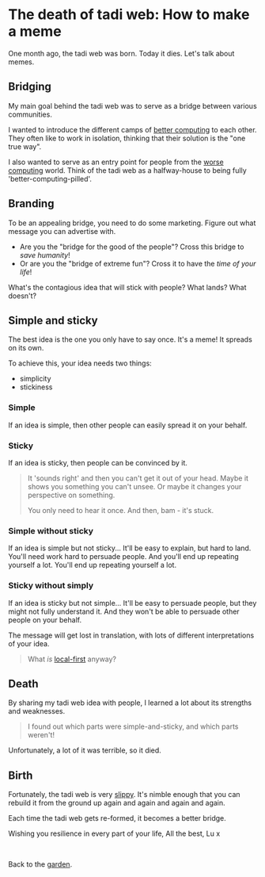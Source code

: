 # The death of tadi web: How to make a meme

One month ago, the tadi web was born. Today it dies. Let's talk about memes.

## Bridging

My main goal behind the tadi web was to serve as a bridge between various communities.

I wanted to introduce the different camps of [better computing](/wikiblogarden/better-computing) to each other. They often like to work in isolation, thinking that their solution is the "one true way".

I also wanted to serve as an entry point for people from the [worse computing](/wikiblogarden/better-computing/worse-computing) world. Think of the tadi web as a halfway-house to being fully 'better-computing-pilled'.

## Branding

To be an appealing bridge, you need to do some marketing. Figure out what message you can advertise with.

- Are you the "bridge for the good of the people"? Cross this bridge to *save humanity*!
- Or are you the "bridge of extreme fun"? Cross it to have the *time of your life*!

What's the contagious idea that will stick with people? What lands? What doesn't?

## Simple and sticky

The best idea is the one you only have to say once. It's a meme! It spreads on its own.

To achieve this, your idea needs two things:

- simplicity
- stickiness

### Simple

If an idea is simple, then other people can easily spread it on your behalf.

### Sticky

If an idea is sticky, then people can be convinced by it.

> It 'sounds right' and then you can't get it out of your head. Maybe it shows you something you can't unsee. Or maybe it changes your perspective on something.
> 
> You only need to hear it once. And then, bam - it's stuck.

### Simple without sticky

If an idea is simple but not sticky... It'll be easy to explain, but hard to land. You'll need work hard to persuade people. And you'll end up repeating yourself a lot. You'll end up repeating yourself a lot.

### Sticky without simply

If an idea is sticky but not simple... It'll be easy to persuade people, but they might not fully understand it. And they won't be able to persuade other people on your behalf.

The message will get lost in translation, with lots of different interpretations of your idea.

> What *is* [local-first](/wikiblogarden/better-computing) anyway?

## Death

By sharing my tadi web idea with people, I learned a lot about its strengths and weaknesses.

> I found out which parts were simple-and-sticky, and which parts weren't!

Unfortunately, a lot of it was terrible, so it died.

## Birth

Fortunately, the tadi web is very [slippy](https://tadiweb.com). It's nimble enough that you can rebuild it from the ground up again and again and again and again.

Each time the tadi web gets re-formed, it becomes a better bridge.

Wishing you resilience in every part of your life,
All the best,
Lu x


<br>


Back to the [garden](/wikiblogarden).

